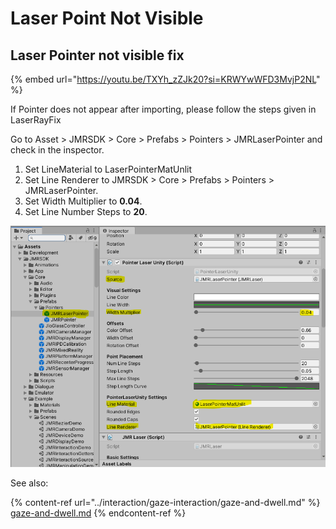 # Laser Point Not Visible

## **Laser Pointer not visible fix**

{% embed url="https://youtu.be/TXYh_zZJk20?si=KRWYwWFD3MvjP2NL" %}

If Pointer does not appear after importing, please follow the steps given in LaserRayFix

Go to Asset > JMRSDK > Core > Prefabs > Pointers > JMRLaserPointer and check in the inspector.

1. Set LineMaterial to LaserPointerMatUnlit
2. Set Line Renderer to JMRSDK > Core > Prefabs > Pointers > JMRLaserPointer.
3. Set Width Multiplier to **0.04**.
4. Set Line Number Steps to **20**.

![](<../.gitbook/assets/image (77).png>)

See also:

{% content-ref url="../interaction/gaze-interaction/gaze-and-dwell.md" %}
[gaze-and-dwell.md](../interaction/gaze-interaction/gaze-and-dwell.md)
{% endcontent-ref %}

